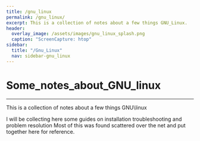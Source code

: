```yaml
---
title: /gnu_linux
permalink: /gnu_linux/
excerpt: This is a collection of notes about a few things GNU_Linux.
header:
  overlay_image: /assets/images/gnu_linux_splash.png
  caption: "ScreenCapture: htop"
sidebar:
  title: "/Gnu_Linux"
  nav: sidebar-gnu_linux
---
```

# Some_notes_about_GNU_linux
---
This is a collection of notes about a few things GNU\linux

I will be collecting here some guides on installation troubleshooting and problem resolution Most of this was found scattered over the net and put together here for reference.
